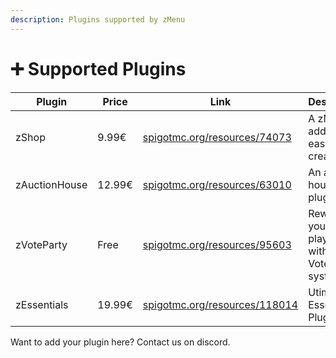 ```yaml
---
description: Plugins supported by zMenu
---
```


# ➕ Supported Plugins

<table data-full-width="true"><thead><tr><th width="170">Plugin</th><th width="87">Price</th><th width="321">Link</th><th>Description</th></tr></thead><tbody><tr><td>zShop</td><td>9.99€</td><td><a href="https://www.spigotmc.org/resources/74073/">spigotmc.org/resources/74073</a></td><td>A zMenu addon for easy shop creation</td></tr><tr><td>zAuctionHouse</td><td>12.99€</td><td><a href="https://www.spigotmc.org/resources/63010">spigotmc.org/resources/63010</a></td><td>An auction house plugin</td></tr><tr><td>zVoteParty</td><td>Free</td><td><a href="https://www.spigotmc.org/resources/95603">spigotmc.org/resources/95603</a></td><td>Reward your players with the VoteParty system.</td></tr><tr><td>zEssentials</td><td>19.99€</td><td><a href="https://www.spigotmc.org/resources/zessentials-best-essentials-cmi-sunlight-alternative.118014/">spigotmc.org/resources/118014</a></td><td>Utimate Essentials Plugin</td></tr></tbody></table>

Want to add your plugin here? Contact us on discord.
